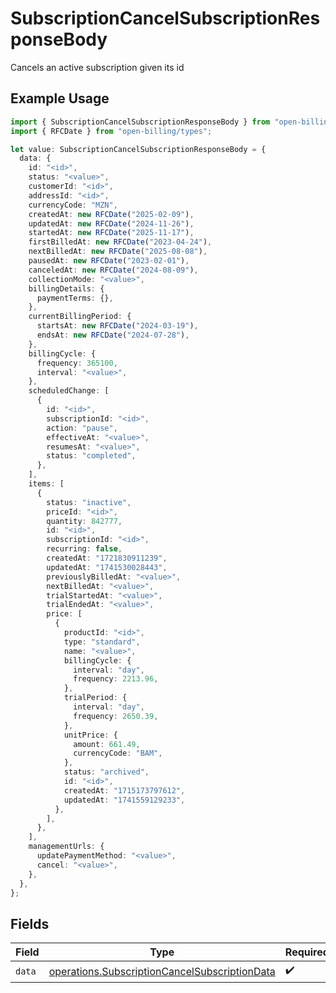 # SubscriptionCancelSubscriptionResponseBody

Cancels an active subscription given its id

## Example Usage

```typescript
import { SubscriptionCancelSubscriptionResponseBody } from "open-billing/models/operations";
import { RFCDate } from "open-billing/types";

let value: SubscriptionCancelSubscriptionResponseBody = {
  data: {
    id: "<id>",
    status: "<value>",
    customerId: "<id>",
    addressId: "<id>",
    currencyCode: "MZN",
    createdAt: new RFCDate("2025-02-09"),
    updatedAt: new RFCDate("2024-11-26"),
    startedAt: new RFCDate("2025-11-17"),
    firstBilledAt: new RFCDate("2023-04-24"),
    nextBilledAt: new RFCDate("2025-08-08"),
    pausedAt: new RFCDate("2023-02-01"),
    canceledAt: new RFCDate("2024-08-09"),
    collectionMode: "<value>",
    billingDetails: {
      paymentTerms: {},
    },
    currentBillingPeriod: {
      startsAt: new RFCDate("2024-03-19"),
      endsAt: new RFCDate("2024-07-28"),
    },
    billingCycle: {
      frequency: 365100,
      interval: "<value>",
    },
    scheduledChange: [
      {
        id: "<id>",
        subscriptionId: "<id>",
        action: "pause",
        effectiveAt: "<value>",
        resumesAt: "<value>",
        status: "completed",
      },
    ],
    items: [
      {
        status: "inactive",
        priceId: "<id>",
        quantity: 842777,
        id: "<id>",
        subscriptionId: "<id>",
        recurring: false,
        createdAt: "1721830911239",
        updatedAt: "1741530028443",
        previouslyBilledAt: "<value>",
        nextBilledAt: "<value>",
        trialStartedAt: "<value>",
        trialEndedAt: "<value>",
        price: [
          {
            productId: "<id>",
            type: "standard",
            name: "<value>",
            billingCycle: {
              interval: "day",
              frequency: 2213.96,
            },
            trialPeriod: {
              interval: "day",
              frequency: 2650.39,
            },
            unitPrice: {
              amount: 661.49,
              currencyCode: "BAM",
            },
            status: "archived",
            id: "<id>",
            createdAt: "1715173797612",
            updatedAt: "1741559129233",
          },
        ],
      },
    ],
    managementUrls: {
      updatePaymentMethod: "<value>",
      cancel: "<value>",
    },
  },
};
```

## Fields

| Field                                                                                                          | Type                                                                                                           | Required                                                                                                       | Description                                                                                                    |
| -------------------------------------------------------------------------------------------------------------- | -------------------------------------------------------------------------------------------------------------- | -------------------------------------------------------------------------------------------------------------- | -------------------------------------------------------------------------------------------------------------- |
| `data`                                                                                                         | [operations.SubscriptionCancelSubscriptionData](../../models/operations/subscriptioncancelsubscriptiondata.md) | :heavy_check_mark:                                                                                             | N/A                                                                                                            |